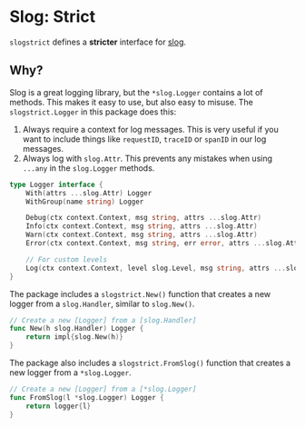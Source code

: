# Slog: Strict

`slogstrict` defines a **stricter** interface for [slog](https://pkg.go.dev/log/slog).

## Why?

Slog is a great logging library, but the `*slog.Logger` contains a lot of methods. This makes it easy to use, but also easy to misuse. The `slogstrict.Logger` in this package does this:

1. Always require a context for log messages. This is very useful if you want to include things like `requestID`, `traceID` or `spanID` in our log messages.
2. Always log with `slog.Attr`. This prevents any mistakes when using `...any` in the `slog.Logger` methods.

```go
type Logger interface {
	With(attrs ...slog.Attr) Logger
	WithGroup(name string) Logger

	Debug(ctx context.Context, msg string, attrs ...slog.Attr)
	Info(ctx context.Context, msg string, attrs ...slog.Attr)
	Warn(ctx context.Context, msg string, attrs ...slog.Attr)
	Error(ctx context.Context, msg string, err error, attrs ...slog.Attr)

	// For custom levels
	Log(ctx context.Context, level slog.Level, msg string, attrs ...slog.Attr)
}
```

The package includes a `slogstrict.New()` function that creates a new logger from a `slog.Handler`, similar to `slog.New()`.

```go
// Create a new [Logger] from a [slog.Handler]
func New(h slog.Handler) Logger {
	return impl{slog.New(h)}
}
```

The package also includes a `slogstrict.FromSlog()` function that creates a new logger from a `*slog.Logger`.

```go
// Create a new [Logger] from a [*slog.Logger]
func FromSlog(l *slog.Logger) Logger {
	return logger{l}
}
```
